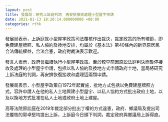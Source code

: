 ```yaml
---
layout: post
title: 發展局：研究上訴庭判詞　再安排接收處理小型屋宇申請
date: 2021-01-13 18:20:14.000000000 +08:00
categories: rthk
---
```


發展局表示，上訴庭就小型屋宇政策司法覆核作出裁決，裁定政策的所有環節，即免費建屋牌照、私人協約及換地安排，均屬於《基本法》第40條內的新界原居民合法傳統權益，合法合憲，政府對裁決表示歡迎。

發言人表示，政府會繼續執行小型屋宇政策。至於較早前因原訟法庭判決而暫停接收及處理的小型屋宇申請，包括以私人協約及換地方式申請政府土地，當局將研究上訴法庭的判詞，再安排恢復接收和處理這兩類申請。

發展局表示，小型屋宇政策自1972年起實施，批地方式包括以免費建屋牌照方式，容許申請人在他的私人土地興建小型屋宇、以私人協約方式批出政府土地，以及以換地方式批准在私人土地或政府土地上建屋。

高等法院原訟庭在2019年裁定部分批出丁權的方式違憲，政府、鄉議局及提出司法覆核的郭卓堅均提出上訴，上訴庭今日頒下判詞，裁定政府與鄉議局上訴得直。
